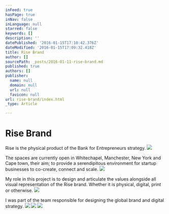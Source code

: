 ```yaml
---
inFeed: true
hasPage: true
inNav: false
inLanguage: null
starred: false
keywords: []
description: ''
datePublished: '2016-01-15T17:10:42.376Z'
dateModified: '2016-01-15T17:09:32.418Z'
title: Rise Brand
author: []
sourcePath: _posts/2016-01-11-rise-brand.md
published: true
authors: []
publisher:
  name: null
  domain: null
  url: null
  favicon: null
url: rise-brand/index.html
_type: Article

---
```

# Rise Brand

Rise is the physical product of the Bank for Entrepreneurs strategy.
![](https://the-grid-user-content.s3-us-west-2.amazonaws.com/63c65730-3255-43a3-9dda-a6b1569f7494.png)

The spaces are currently open in Whitechapel, Manchester, New York and Cape town, their aim; to provide a serendipitous environment for startup businesses to co-create, connect and scale.
![](https://the-grid-user-content.s3-us-west-2.amazonaws.com/1aebdf60-3db1-476e-8ff1-450bbde4e124.png)

My role in this project is to design and articulate the values alongside all visual representation of the Rise brand. Whether it is physical, digital, print or otherwise.
![](https://the-grid-user-content.s3-us-west-2.amazonaws.com/e9a835e8-1819-419f-81e1-00a32212373f.png)

I was part of the team responsible for designing the global brand and digital strategy.
![](https://the-grid-user-content.s3-us-west-2.amazonaws.com/8ee9d445-4ed1-460b-bd59-d8fa2d0171dd.png)
![](https://the-grid-user-content.s3-us-west-2.amazonaws.com/02fb3b33-c6b8-4590-bcce-8be5f624bbe8.png)
![](https://the-grid-user-content.s3-us-west-2.amazonaws.com/8b895bfd-0f26-4161-a027-8732c4dbc3d1.png)